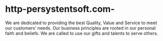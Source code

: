 # http-persystentsoft.com-
We are dedicated to providing the best Quality, Value and Service to meet our customers' needs. Our business principles are rooted in our personal faith and beliefs. We are called to use our gifts and talents to serve others.
